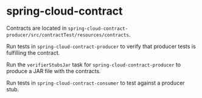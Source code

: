 # spring-cloud-contract

Contracts are located in `spring-cloud-contract-producer/src/contractTest/resources/contracts`.

Run tests in `spring-cloud-contract-producer` to verify that producer tests is fulfilling the contract.

Run the `verifierStubsJar` task for `spring-cloud-contract-producer` to produce a JAR file with the contracts.

Run tests in `spring-cloud-contract-consumer` to test against a producer stub.
